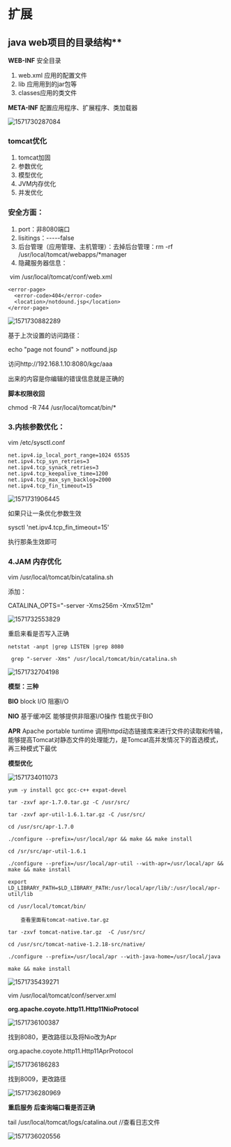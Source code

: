 # 扩展

## java web项目的目录结构**

**WEB-INF**	安全目录  

1. web.xml 应用的配置文件
2. lib	应用用到的jar包等
3. classes应用的类文件

**META-INF**	配置应用程序、扩展程序、类加载器

![1571730287084](C:\Users\HUAWEI\AppData\Roaming\Typora\typora-user-images\1571730287084.png)

### **tomcat优化**

1. tomcat加固
2. 参数优化
3. 模型优化
4. JVM内存优化
5. 并发优化



### **安全方面：**

1. port：非8080端口
2. lisitings：-----false
3. 后台管理（应用管理、主机管理）：去掉后台管理：rm -rf /usr/local/tomcat/webapps/*manager
4. 隐藏服务器信息：  

​			vim /usr/local/tomcat/conf/web.xml 

```
<error-page>
  <error-code>404</error-code>
  <location>/notdound.jsp</location>
</error-page>
```

![1571730882289](C:\Users\HUAWEI\AppData\Roaming\Typora\typora-user-images\1571730882289.png)

基于上次设置的访问路径：

echo "page not found" > notfound.jsp

访问http://192.168.1.10:8080/kgc/aaa

出来的内容是你编辑的错误信息就是正确的



**脚本权限收回**

chmod -R  744 /usr/local/tomcat/bin/*



### **3.内核参数优化：**

vim /etc/sysctl.conf

```
net.ipv4.ip_local_port_range=1024 65535
net.ipv4.tcp_syn_retries=3
net.ipv4.tcp_synack_retries=3
net.ipv4.tcp_keepalive_time=1200
net.ipv4.tcp_max_syn_backlog=2000
net.ipv4.tcp_fin_timeout=15
```

![1571731906445](C:\Users\HUAWEI\AppData\Roaming\Typora\typora-user-images\1571731906445.png)



如果只让一条优化参数生效

 sysctl 'net.ipv4.tcp_fin_timeout=15'

执行那条生效即可





### 4.**JAM 内存优化**

vim /usr/local/tomcat/bin/catalina.sh

添加：

CATALINA_OPTS="-server -Xms256m -Xmx512m"

![1571732553829](C:\Users\HUAWEI\AppData\Roaming\Typora\typora-user-images\1571732553829.png)

重启来看是否写入正确

```
netstat -anpt |grep LISTEN |grep 8080

 grep "-server -Xms" /usr/local/tomcat/bin/catalina.sh 
```

![1571732704198](C:\Users\HUAWEI\AppData\Roaming\Typora\typora-user-images\1571732704198.png)





**模型：三种**

**BIO** block I/O	阻塞I/O

**NIO** 	基于缓冲区	能够提供非阻塞I/O操作 性能优于BIO

**APR**	Apache portable tuntime 调用httpd动态链接库来进行文件的读取和传输，能够提高Tomcat对静态文件的处理能力，是Tomcat高并发情况下的首选模式，再三种模式下最优

**模型优化**

![1571734011073](C:\Users\HUAWEI\AppData\Roaming\Typora\typora-user-images\1571734011073.png)

```
yum -y install gcc gcc-c++ expat-devel

tar -zxvf apr-1.7.0.tar.gz -C /usr/src/

tar -zxvf apr-util-1.6.1.tar.gz -C /usr/src/

cd /usr/src/apr-1.7.0

./configure --prefix=/usr/local/apr && make && make install

cd /sr/src/apr-util-1.6.1

./configure --prefix=/usr/local/apr-util --with-apr=/usr/local/apr && make && make install

export LD_LIBRARY_PATH=$LD_LIBRARY_PATH:/usr/local/apr/lib/:/usr/local/apr-util/lib

cd /usr/local/tomcat/bin/

	查看里面有tomcat-native.tar.gz

tar -zxvf tomcat-native.tar.gz  -C /usr/src/

cd /usr/src/tomcat-native-1.2.18-src/native/

./configure --prefix=/usr/local/apr --with-java-home=/usr/local/java

make && make install

```

![1571735439271](C:\Users\HUAWEI\AppData\Roaming\Typora\typora-user-images\1571735439271.png)

vim /usr/local/tomcat/conf/server.xml 

**org.apache.coyote.http11.Http11NioProtocol**

![1571736100387](C:\Users\HUAWEI\AppData\Roaming\Typora\typora-user-images\1571736100387.png)

找到8080，更改路径以及将Nio改为Apr

org.apache.coyote.http11.Http11AprProtocol

![1571736186283](C:\Users\HUAWEI\AppData\Roaming\Typora\typora-user-images\1571736186283.png)

找到8009，更改路径

![1571736280969](C:\Users\HUAWEI\AppData\Roaming\Typora\typora-user-images\1571736280969.png)

**重启服务 后查询端口看是否正确**

tail /usr/local/tomcat/logs/catalina.out 	//查看日志文件

![1571736020556](C:\Users\HUAWEI\AppData\Roaming\Typora\typora-user-images\1571736020556.png)

